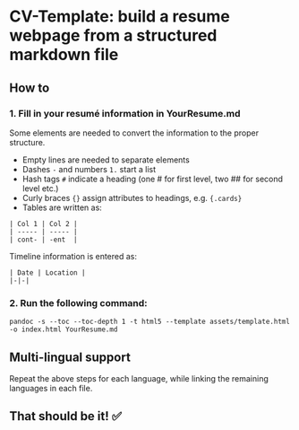 # CV-Template: build a resume webpage from a structured markdown file
## How to

### 1. Fill in your resumé information in YourResume.md

Some elements are needed to convert the information to the proper structure. 

- Empty lines are needed to separate elements
- Dashes `-` and numbers `1.` start a list
- Hash tags `#` indicate a heading (one # for first level, two ## for second level etc.)
- Curly braces `{}` assign attributes to headings, e.g. `{.cards}`
- Tables are written as:

```
| Col 1 | Col 2 |
| ----- | ----- |
| cont- | -ent  |
```
Timeline information is entered as:
```
| Date | Location |
|-|-|
```

### 2. Run the following command:
```
pandoc -s --toc --toc-depth 1 -t html5 --template assets/template.html -o index.html YourResume.md
```

## Multi-lingual support
Repeat the above steps for each language, while linking the remaining languages in each file. 

## That should be it! ✅
